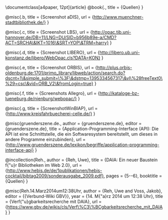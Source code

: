 \documentclass[a4paper, 12pt]{article}
@book{.,
 title = {Quellen}
}


@misc{.b,
 title = {Screenshot aDIS},
 url = {http://www.muenchner-stadtbibliothek.de/}
}


@misc{.c,
 title = {Screenshot LBS},
 url = {http://opac.tib.uni-hannover.de/DB=11/LNG=DU/SID=b956b89e-a/CMD?ACT=SRCHA\&IKT=1016\&SRT=YOP\&TRM=harry}
}


@misc{.d,
 title = {Screenshot LIBERO},
 url = {http://libero.ub.uni-konstanz.de/libero/WebOpac.cls?DATA=KON}
}


@misc{.e,
 title = {Screenshot ORBIS},
 url = {http://plus.orbis-oldenburg.de:1701/primo_library/libweb/action/search.do?dscnt=1\&simple_submit=\%3F\&dstmp=1395334567317\&vl\%28freeText0\%29=csc\&vid=ORB_V2\&fromLogin=true}
}


@misc{.f,
 title = {Screenshots Allegro},
 url = {http://kataloge-bz-lueneburg.de/nienburg/webopac/}
}


@misc{.g,
 title = {ScreenshotWinBIAP},
 url = {http://www.kreisfahrbuecherei-celle.de/}
}


@misc{gruenderszene.de.,
 author = {gruenderszene.de},
 editor = {gruenderszene.de},
 title = {Application-Programming-Interface (API): Die API ist eine Schnittstelle, die ein Softwaresystem bereitstellt, um dieses in andere Programme einzubinden},
 url = {http://www.gruenderszene.de/lexikon/begriffe/application-programming-interface-api}
}


@incollection{Reh.,
 author = {Reh, Uwe},
 title = {DAIA: Ein neuer Baustein f{\"u}r Bibliotheken im Web 2.0},
 url = {http://www.hebis.de/de/1publikationen/hebis-cocktail/bibtag2009/sonderausgabe_2009.pdf},
 pages = {5--6},
 booktitle = {Quellen}
}


@misc{Reh.14.Marz2014um12:38Uhr,
 author = {Reh, Uwe and Voss, Jakob},
 editor = {{Verbund-Wiki GBV}},
 year = {14. M{\"a}rz 2014 um 12:38 Uhr},
 title = {Verf{\"u}gbarkeitsrecherche mit DAIA},
 url = {https://www.gbv.de/wikis/cls/Verf\%C3\%BCgbarkeitsrecherche_mit_DAIA}
}

